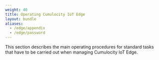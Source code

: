 ```yaml
---
weight: 40
title: Operating Cumulocity IoT Edge
layout: bundle
aliases:
  - /edge/appendix
  - /edge/password
---
```


This section describes the main operating procedures for standard tasks that have to be carried out when managing Cumulocity IoT Edge. 
